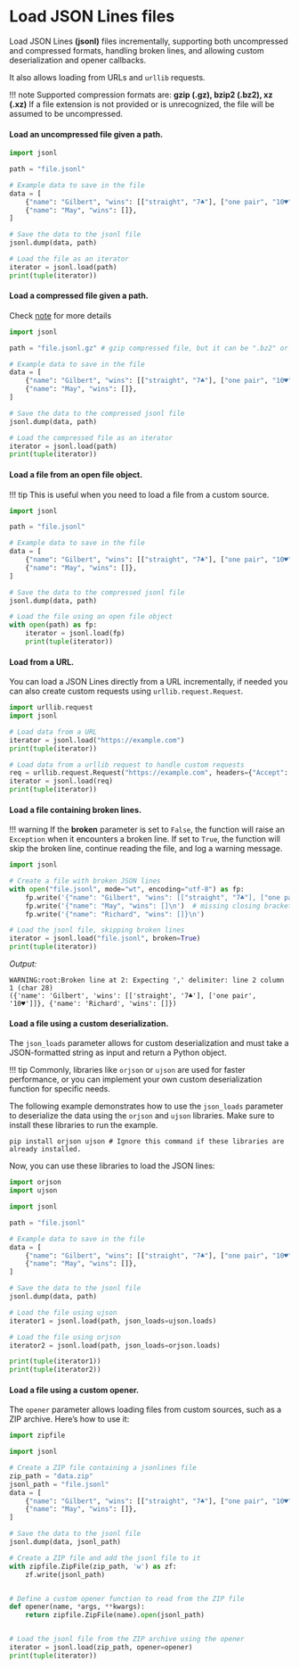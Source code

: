 # Load JSON Lines files 

Load JSON Lines **(jsonl)** files incrementally, supporting both uncompressed and compressed formats, handling broken
lines, and allowing custom deserialization and opener callbacks.

It also allows loading from URLs and `urllib` requests.

<a id="note-compression"></a>
!!! note
    Supported compression formats are: **gzip (.gz), bzip2 (.bz2), xz (.xz)**
    If a file extension is not provided or is unrecognized, the file will be assumed to be uncompressed.

#### Load an uncompressed file given a path.

```python
import jsonl

path = "file.jsonl"

# Example data to save in the file
data = [
    {"name": "Gilbert", "wins": [["straight", "7♣"], ["one pair", "10♥"]]},
    {"name": "May", "wins": []},
]

# Save the data to the jsonl file
jsonl.dump(data, path)

# Load the file as an iterator
iterator = jsonl.load(path)
print(tuple(iterator))
```

#### Load a compressed file given a path.

Check [note](#note-compression) for more details

```python
import jsonl

path = "file.jsonl.gz" # gzip compressed file, but it can be ".bz2" or ".xz"

# Example data to save in the file
data = [
    {"name": "Gilbert", "wins": [["straight", "7♣"], ["one pair", "10♥"]]},
    {"name": "May", "wins": []},
]

# Save the data to the compressed jsonl file
jsonl.dump(data, path)

# Load the compressed file as an iterator
iterator = jsonl.load(path)
print(tuple(iterator))
```

#### Load a file from an open file object.

!!! tip
    This is useful when you need to load a file from a custom source.

```python
import jsonl

path = "file.jsonl"

# Example data to save in the file
data = [
    {"name": "Gilbert", "wins": [["straight", "7♣"], ["one pair", "10♥"]]},
    {"name": "May", "wins": []},
]

# Save the data to the compressed jsonl file
jsonl.dump(data, path)

# Load the file using an open file object
with open(path) as fp:
    iterator = jsonl.load(fp)
    print(tuple(iterator))
```

#### Load from a URL.

You can load a JSON Lines directly from a URL incrementally, if needed you can also create custom 
requests using `urllib.request.Request`.

```python
import urllib.request
import jsonl

# Load data from a URL
iterator = jsonl.load("https://example.com")
print(tuple(iterator))

# Load data from a urllib request to handle custom requests
req = urllib.request.Request("https://example.com", headers={"Accept": "application/jsonl"})
iterator = jsonl.load(req)
print(tuple(iterator))
```

#### Load a file containing broken lines.

!!! warning
    If the **broken** parameter is set to `False`, the function will raise an `Exception` when it encounters a broken line.
    If set to `True`, the function will skip the broken line, continue reading the file, and log a warning message.

```python
import jsonl

# Create a file with broken JSON lines
with open("file.jsonl", mode="wt", encoding="utf-8") as fp:
    fp.write('{"name": "Gilbert", "wins": [["straight", "7♣"], ["one pair", "10♥"]]}\n')
    fp.write('{"name": "May", "wins": []\n')  # missing closing bracket
    fp.write('{"name": "Richard", "wins": []}\n')

# Load the jsonl file, skipping broken lines
iterator = jsonl.load("file.jsonl", broken=True)
print(tuple(iterator))
```

*Output:*

```console
WARNING:root:Broken line at 2: Expecting ',' delimiter: line 2 column 1 (char 28)
({'name': 'Gilbert', 'wins': [['straight', '7♣'], ['one pair', '10♥']]}, {'name': 'Richard', 'wins': []})
```

#### Load a file using a custom deserialization.

The `json_loads` parameter allows for custom deserialization and must take a JSON-formatted
string as input and return a Python object.

!!! tip
    Commonly, libraries like `orjson` or `ujson` are used for faster performance, or you can implement your own
    custom deserialization function for specific needs.

The following example demonstrates how to use the `json_loads` parameter to deserialize the data
using the `orjson` and `ujson` libraries. Make sure to install these libraries to run the example.

```console
pip install orjson ujson # Ignore this command if these libraries are already installed.
```

Now, you can use these libraries to load the JSON lines:

```python
import orjson
import ujson

import jsonl

path = "file.jsonl"

# Example data to save in the file
data = [
    {"name": "Gilbert", "wins": [["straight", "7♣"], ["one pair", "10♥"]]},
    {"name": "May", "wins": []},
]

# Save the data to the jsonl file
jsonl.dump(data, path)

# Load the file using ujson
iterator1 = jsonl.load(path, json_loads=ujson.loads)

# Load the file using orjson
iterator2 = jsonl.load(path, json_loads=orjson.loads)

print(tuple(iterator1))
print(tuple(iterator2))
```

#### Load a file using a custom opener.

The `opener` parameter allows loading files from custom sources, such as a ZIP archive. Here’s how to use it:

```python
import zipfile

import jsonl

# Create a ZIP file containing a jsonlines file
zip_path = "data.zip"
jsonl_path = "file.jsonl"
data = [
    {"name": "Gilbert", "wins": [["straight", "7♣"], ["one pair", "10♥"]]},
    {"name": "May", "wins": []},
]

# Save the data to the jsonl file
jsonl.dump(data, jsonl_path)

# Create a ZIP file and add the jsonl file to it
with zipfile.ZipFile(zip_path, 'w') as zf:
    zf.write(jsonl_path)


# Define a custom opener function to read from the ZIP file
def opener(name, *args, **kwargs):
    return zipfile.ZipFile(name).open(jsonl_path)


# Load the jsonl file from the ZIP archive using the opener
iterator = jsonl.load(zip_path, opener=opener)
print(tuple(iterator))
```
